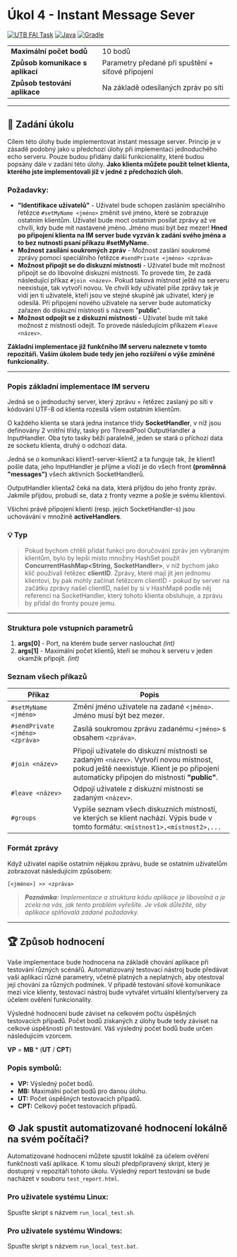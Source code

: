 # Úkol 4 - Instant Message Sever

[![UTB FAI Task](https://img.shields.io/badge/UTB_FAI-Task-yellow)](https://www.fai.utb.cz/)
[![Java](https://img.shields.io/badge/Java-007396.svg?logo=java&logoColor=white)](https://www.java.com/)
[![Gradle](https://img.shields.io/badge/Gradle-02303A.svg?logo=gradle&logoColor=white)](https://gradle.org/)

|                                  |                                                   |
| -------------------------------- | ------------------------------------------------- |
| __Maximální počet bodů__         | 10 bodů                                           |
| __Způsob komunikace s aplikací__ | Parametry předané při spuštění + síťové připojení |
| __Způsob testování aplikace__    | Na základě odesílaných zpráv po síti              |

---

## 📝 Zadání úkolu 

Cílem této úlohy bude implementovat instant message server. Princip je v zásadě podobný jako u předchozí úlohy při implementaci jednoduchého echo serveru. Pouze budou přidány další funkcionality, které budou popsány dále v zadání této úlohy. __Jako klienta můžete použít telnet klienta, kterého jste implementovali již v jedné z předchozích úloh.__

### Požadavky:
* __"Identifikace uživatelů"__ - Uživatel bude schopen zasláním speciálního řetězce ```#setMyName <jméno>``` změnit své jméno, které se zobrazuje ostatním klientům. Uživatel bude moct ostatním posílat zprávy až ve chvíli, kdy bude mít nastavené jméno. Jméno musí být bez mezer! __Hned po připojení klienta na IM server bude vyzván k zadání svého jména a to bez nutnosti psaní příkazu #setMyName.__
* __Možnost zasílání soukromých zpráv__ - Možnost zaslání soukromé zprávy pomocí speciálního řetězce ```#sendPrivate <jméno> <zpráva>```
* __Možnost připojit se do diskuzní místnosti__ - Uživatel bude mít možnost připojit se do libovolné diskuzní místnosti. To provede tím, že zadá následující příkaz ```#join <název>```. Pokud taková místnost ještě na serveru neexistuje, tak vytvoří novou. Ve chvíli kdy uživatel píše zprávy tak je vidí jen ti uživatelé, kteří jsou ve stejné skupině jak uživatel, který je odesílá. Při připojení nového uživatele na server bude automaticky zařazen do diskuzní místnosti s názvem "__public__".
* __Možnost odpojit se z diskuzní místnosti__ - Uživatel bude mít také možnost z místnosti odejít. To provede následujícím příkazem ```#leave <název>```. 

__Základní implementace již funkčního IM serveru naleznete v tomto repozitáři. Vaším úkolem bude tedy jen jeho rozšíření o výše zmíněné funkcionality.__

---

### Popis základní implementace IM serveru
Jedná se o jednoduchý server, který zprávu = řetězec zaslaný po síti v kódování UTF-8 od klienta rozesílá všem ostatním klientům.

O každého klienta se stará jedna instance třídy __SocketHandler__, v níž jsou definovány 2 vnitřní třídy, tasky pro ThreadPool OutputHandler a InputHandler. Oba tyto tasky běží paralelně, jeden se stará o příchozí data ze socketu klienta, druhý o odchozí data.

Jedná se o komunikaci klient1-server-klient2 a ta funguje tak, že klient1 pošle data, jeho InputHandler je přijme a vloží je do všech front __(proměnná "messages")__ všech aktivních SocketHandlerů.

OutputHandler klienta2 čeká na data, která přijdou do jeho fronty zpráv. Jakmile přijdou, probudí se, data z fronty vezme a pošle je svému klientovi.

Všichni právě připojení klienti (resp. jejich SocketHandler-s) jsou uchovávání v množině __activeHandlers__.

### 💡 Typ
> Pokud bychom chtěli přidat funkci pro doručování zpráv jen vybraným klientům, bylo by lepší místo množiny HashSet použít __ConcurrentHashMap<String, SocketHandler>__, v níž bychom jako klíč používali řetězec __clientID__. Zprávy, které mají jít jen jednomu klientovi, by pak mohly začínat řetězcem clientID - pokud by server na začátku zprávy našel clientID, našel by si v HashMapě podle něj referenci na SocketHandler, který tohoto klienta obsluhuje, a zprávu by přidal do fronty pouze jemu.

--- 

### Struktura pole vstupních parametrů
1. __args[0]__ - Port, na kterém bude server naslouchat _(int)_
2. __args[1]__ - Maximální počet klientů, kteří se mohou k serveru v jeden okamžik připojit.  _(int)_

### Seznam všech příkazů

| Příkaz                          | Popis                                                                                                                                                                                  |
| ------------------------------- | -------------------------------------------------------------------------------------------------------------------------------------------------------------------------------------- |
| `#setMyName <jméno>`            | Změní jméno uživatele na zadané `<jméno>`. Jméno musí být bez mezer.                                                                                                                   |
| `#sendPrivate <jméno> <zpráva>` | Zasílá soukromou zprávu zadanému `<jméno>` s obsahem `<zpráva>`.                                                                                                                       |
| `#join <název>`                 | Připojí uživatele do diskuzní místnosti se zadaným `<název>`. Vytvoří novou místnost, pokud ještě neexistuje. Klient je po připojení automaticky připojen do místnosti __"public"__. |
| `#leave <název>`                | Odpojí uživatele z diskuzní místnosti se zadaným `<název>`.                                                                                                                            |
| `#groups`                       | Vypíše seznam všech diskuzních místností, ve kterých se klient nachází. Výpis bude v tomto formátu: `<místnost1>,<místnost2>,...`                                                      |

### Formát zprávy
Když uživatel napíše ostatním nějakou zprávu, bude se ostatním uživatelům zobrazovat následujícím způsobem:

`[<jméno>] >> <zpráva>`

>_**Poznámka:** Implementace a struktura kódu aplikace je libovolná a je zcela na vás, jak tento problém vyřešíte. Je však důležité, aby aplikace splňovala zadané požadavky._

---

## 🏆 Způsob hodnocení

Vaše implementace bude hodnocena na základě chování aplikace při testování různých scénářů. Automatizovaný testovací nástroj bude předávat vaší aplikaci různé parametry, včetně platných a neplatných, aby otestoval její chování za různých podmínek. V případě testování síťové komunikace mezi více klienty, testovací nástroj bude vytvářet virtuální klienty/servery za účelem ověření funkcionality.

Výsledné hodnocení bude záviset na celkovém počtu úspěšných testovacích případů. Počet bodů získaných z úlohy bude tedy záviset na celkové úspěšnosti při testování. Váš výsledný počet bodů bude určen následujícím vzorcem.

__VP__ = __MB__ * (__UT__ / __CPT__)

### Popis symbolů:

* __VP:__ Výsledný počet bodů.
* __MB:__ Maximální počet bodů pro danou úlohu.
* __UT:__ Počet úspěšných testovacích případů.
* __CPT:__ Celkový počet testovacích případů.

## ⚙️ Jak spustit automatizované hodnocení lokálně na svém počítači?

Automatizované hodnocení můžete spustit lokálně za účelem ověření funkčnosti vaší aplikace. K tomu slouží předpřipravený skript, který je dostupný v repozitáři tohoto úkolu. Výsledný report testování se bude nacházet v souboru ```test_report.html```.

###  Pro uživatele systému Linux:
Spusťte skript s názvem ```run_local_test.sh```.

### Pro uživatele systému Windows:
Spusťte skript s názvem ```run_local_test.bat```.


